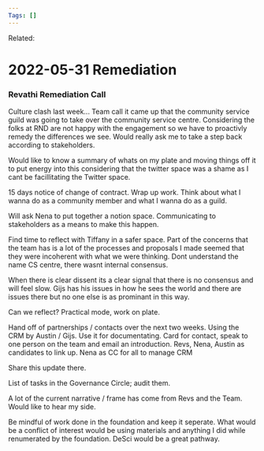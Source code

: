 ```yaml
---
Tags: []
---
```

Related: 
# 2022-05-31 Remediation

### Revathi Remediation Call
Culture clash last week... Team call it came up that the community service guild was going to take over the community service centre. Considering the folks at RND are not happy with the engagement so we have to proactivly remedy the differences we see. Would really ask me to take a step back according to stakeholders. 

Would like to know a summary of whats on my plate and moving things off it to put energy into this considering that the twitter space was a shame as I cant be facillitating the Twitter space. 

15 days notice of change of contract. Wrap up work. Think about what I wanna do as a community member and what I wanna do as a guild.

Will ask Nena to put together a notion space. Communicating to stakeholders as a means to make this happen. 

Find time to reflect with Tiffany in a safer space. Part of the concerns that the team has is a lot of the processes and proposals I made seemed that they were incoherent with what we were thinking. Dont understand the name CS centre, there wasnt internal consensus. 

When there is clear dissent its a clear signal that there is no consensus and will feel slow. Gijs has his issues in how he sees the world and there are issues there but no one else is as prominant in this way. 

Can we reflect? Practical mode, work on plate.

Hand off of partnerships / contacts over the next two weeks. Using the CRM by Austin / Gijs. Use it for documentating. Card for contact, speak to one person on the team and email an introduction. Revs, Nena, Austin as candidates to link up. Nena as CC for all to manage CRM

Share this update there.

List of tasks in the Governance Circle; audit them. 

A lot of the current narrative / frame has come from Revs and the Team. Would like to hear my side. 

Be mindful of work done in the foundation and keep it seperate. What would be a conflict of interest would be using materials and anything I did while renumerated by the foundation. DeSci would be a great pathway. 




